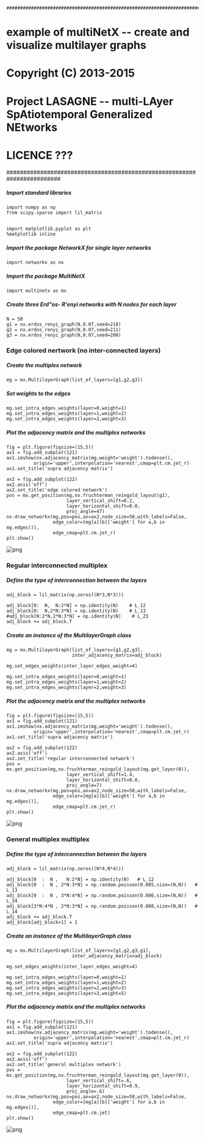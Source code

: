 
                ######################################################################## 
#    example of multiNetX -- create and visualize multilayer graphs
#
#    Copyright (C) 2013-2015 
#    Project LASAGNE -- multi-LAyer SpAtiotemporal Generalized NEtworks
#
#    LICENCE ???
######################################################################## 
                
##### Import standard libraries


    import numpy as np
    from scipy.sparse import lil_matrix


    import matplotlib.pyplot as plt
    %matplotlib inline

##### Import the package NetworkX for single layer networks


    import networkx as nx

##### Import the package MultiNetX


    import multinetx as mx

##### Create three Erd"os- R'enyi networks with N nodes for each layer


    N = 50
    g1 = nx.erdos_renyi_graph(N,0.07,seed=218)
    g2 = nx.erdos_renyi_graph(N,0.07,seed=211)
    g3 = nx.erdos_renyi_graph(N,0.07,seed=208)

### Edge colored nertwork (no inter-connected layers)

##### Create the multiplex network


    mg = mx.MultilayerGraph(list_of_layers=[g1,g2,g3])

##### Set weights to the edges


    mg.set_intra_edges_weights(layer=0,weight=1)
    mg.set_intra_edges_weights(layer=1,weight=2)
    mg.set_intra_edges_weights(layer=2,weight=3)

##### Plot the adjacency matrix and the multiplex networks


    fig = plt.figure(figsize=(15,5))
    ax1 = fig.add_subplot(121)
    ax1.imshow(nx.adjacency_matrix(mg,weight='weight').todense(),
              origin='upper',interpolation='nearest',cmap=plt.cm.jet_r)
    ax1.set_title('supra adjacency matrix')
    
    ax2 = fig.add_subplot(122)
    ax2.axis('off')
    ax2.set_title('edge colored network')
    pos = mx.get_position(mg,nx.fruchterman_reingold_layout(g1),
                          layer_vertical_shift=0.2,
                          layer_horizontal_shift=0.0,
                          proj_angle=47)
    nx.draw_networkx(mg,pos=pos,ax=ax2,node_size=50,with_labels=False,
                     edge_color=[mg[a][b]['weight'] for a,b in mg.edges()],
                     edge_cmap=plt.cm.jet_r)
    plt.show()


![png](plot_multiplex_networks_files/plot_multiplex_networks_16_0.png)


### Regular interconnected multiplex

##### Define the type of interconnection between the layers


    adj_block = lil_matrix(np.zeros((N*3,N*3)))
    
    adj_block[0:  N,  N:2*N] = np.identity(N)    # L_12
    adj_block[0:  N,2*N:3*N] = np.identity(N)    # L_13
    #adj_block[N:2*N,2*N:3*N] = np.identity(N)    # L_23
    adj_block += adj_block.T

##### Create an instance of the MultilayerGraph class


    mg = mx.MultilayerGraph(list_of_layers=[g1,g2,g3], 
                            inter_adjacency_matrix=adj_block)
    
    mg.set_edges_weights(inter_layer_edges_weight=4)
    
    mg.set_intra_edges_weights(layer=0,weight=1)
    mg.set_intra_edges_weights(layer=1,weight=2)
    mg.set_intra_edges_weights(layer=2,weight=3)

##### Plot the adjacency matrix and the multiplex networks


    fig = plt.figure(figsize=(15,5))
    ax1 = fig.add_subplot(121)
    ax1.imshow(nx.adjacency_matrix(mg,weight='weight').todense(),
              origin='upper',interpolation='nearest',cmap=plt.cm.jet_r)
    ax1.set_title('supra adjacency matrix')
    
    ax2 = fig.add_subplot(122)
    ax2.axis('off')
    ax2.set_title('regular interconnected network')
    pos = mx.get_position(mg,nx.fruchterman_reingold_layout(mg.get_layer(0)),
                          layer_vertical_shift=1.4,
                          layer_horizontal_shift=0.0,
                          proj_angle=7)
    nx.draw_networkx(mg,pos=pos,ax=ax2,node_size=50,with_labels=False,
                     edge_color=[mg[a][b]['weight'] for a,b in mg.edges()],
                     edge_cmap=plt.cm.jet_r)
    plt.show()


![png](plot_multiplex_networks_files/plot_multiplex_networks_23_0.png)


### General multiplex multiplex 

##### Define the type of interconnection between the layers


    adj_block = lil_matrix(np.zeros((N*4,N*4)))
    
    adj_block[0  :  N ,   N:2*N] = np.identity(N)   # L_12
    adj_block[0  :  N , 2*N:3*N] = np.random.poisson(0.005,size=(N,N))   # L_13
    adj_block[0  :  N , 3*N:4*N] = np.random.poisson(0.006,size=(N,N))   # L_34
    adj_block[3*N:4*N , 2*N:3*N] = np.random.poisson(0.008,size=(N,N))   # L_14
    adj_block += adj_block.T
    adj_block[adj_block>1] = 1

##### Create an instance of the MultilayerGraph class


    mg = mx.MultilayerGraph(list_of_layers=[g1,g2,g3,g1],
                            inter_adjacency_matrix=adj_block)
    
    mg.set_edges_weights(inter_layer_edges_weight=4)
    
    mg.set_intra_edges_weights(layer=0,weight=1)
    mg.set_intra_edges_weights(layer=1,weight=2)
    mg.set_intra_edges_weights(layer=2,weight=3)
    mg.set_intra_edges_weights(layer=3,weight=5)

##### Plot the adjacency matrix and the multiplex networks


    fig = plt.figure(figsize=(15,5))
    ax1 = fig.add_subplot(121)
    ax1.imshow(nx.adjacency_matrix(mg,weight='weight').todense(),
              origin='upper',interpolation='nearest',cmap=plt.cm.jet_r)
    ax1.set_title('supra adjacency matrix')
    
    ax2 = fig.add_subplot(122)
    ax2.axis('off')
    ax2.set_title('general multiplex network')
    pos = mx.get_position(mg,nx.fruchterman_reingold_layout(mg.get_layer(0)),
                          layer_vertical_shift=.6,
                          layer_horizontal_shift=0.9,
                          proj_angle=.6)
    nx.draw_networkx(mg,pos=pos,ax=ax2,node_size=50,with_labels=False,
                     edge_color=[mg[a][b]['weight'] for a,b in mg.edges()],
                     edge_cmap=plt.cm.jet)
    plt.show()


![png](plot_multiplex_networks_files/plot_multiplex_networks_30_0.png)



    
